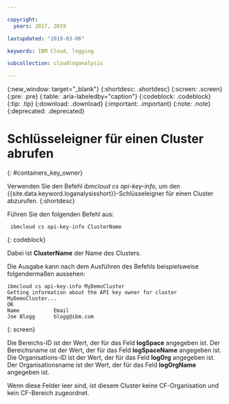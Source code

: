 ```yaml
---

copyright:
  years: 2017, 2019

lastupdated: "2019-03-06"

keywords: IBM Cloud, logging

subcollection: cloudloganalysis

---
```


{:new_window: target="_blank"}
{:shortdesc: .shortdesc}
{:screen: .screen}
{:pre: .pre}
{:table: .aria-labeledby="caption"}
{:codeblock: .codeblock}
{:tip: .tip}
{:download: .download}
{:important: .important}
{:note: .note}
{:deprecated: .deprecated}


# Schlüsseleigner für einen Cluster abrufen
{: #containers_key_owner}

Verwenden Sie den Befehl *ibmcloud cs api-key-info*, um den {{site.data.keyword.loganalysisshort}}-Schlüsseleigner für einen Cluster abzurufen.
{:shortdesc}

Führen Sie den folgenden Befehl aus:

```
 ibmcloud cs api-key-info ClusterName
```
{: codeblock}

Dabei ist **ClusterName** der Name des Clusters.


Die Ausgabe kann nach dem Ausführen des Befehls beispielsweise folgendermaßen aussehen:

```
ibmcloud cs api-key-info MyDemoCluster
Getting information about the API key owner for cluster MyDemoCluster...
OK
Name           Email   
Joe Blogg      blogg@ibm.com   
```
{: screen}

Die Bereichs-ID ist der Wert, der für das Feld **logSpace** angegeben ist.
Der Bereichsname ist der Wert, der für das Feld **logSpaceName** angegeben ist.
Die Organisations-ID ist der Wert, der für das Feld **logOrg** angegeben ist.
Der Organisationsname ist der Wert, der für das Feld **logOrgName** angegeben ist.

Wenn diese Felder leer sind, ist diesem Cluster keine CF-Organisation und kein CF-Bereich zugeordnet.



